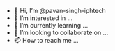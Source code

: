 - 👋 Hi, I’m @pavan-singh-iphtech
- 👀 I’m interested in ...
- 🌱 I’m currently learning ...
- 💞️ I’m looking to collaborate on ...
- 📫 How to reach me ...

<!---
pavan-singh-iphtech/pavan-singh-iphtech is a ✨ special ✨ repository because its `README.md` (this file) appears on your GitHub profile.
You can click the Preview link to take a look at your changes.
--->
